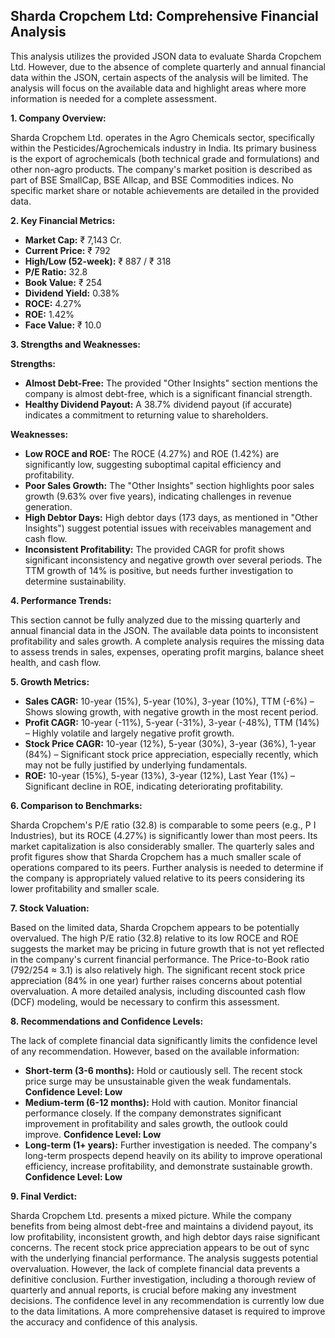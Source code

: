## Sharda Cropchem Ltd: Comprehensive Financial Analysis

This analysis utilizes the provided JSON data to evaluate Sharda Cropchem Ltd.  However, due to the absence of complete quarterly and annual financial data within the JSON, certain aspects of the analysis will be limited.  The analysis will focus on the available data and highlight areas where more information is needed for a complete assessment.

**1. Company Overview:**

Sharda Cropchem Ltd. operates in the Agro Chemicals sector, specifically within the Pesticides/Agrochemicals industry in India.  Its primary business is the export of agrochemicals (both technical grade and formulations) and other non-agro products.  The company's market position is described as part of BSE SmallCap, BSE Allcap, and BSE Commodities indices.  No specific market share or notable achievements are detailed in the provided data.

**2. Key Financial Metrics:**

* **Market Cap:** ₹ 7,143 Cr.
* **Current Price:** ₹ 792
* **High/Low (52-week):** ₹ 887 / ₹ 318
* **P/E Ratio:** 32.8
* **Book Value:** ₹ 254
* **Dividend Yield:** 0.38%
* **ROCE:** 4.27%
* **ROE:** 1.42%
* **Face Value:** ₹ 10.0

**3. Strengths and Weaknesses:**

**Strengths:**

* **Almost Debt-Free:** The provided "Other Insights" section mentions the company is almost debt-free, which is a significant financial strength.
* **Healthy Dividend Payout:**  A 38.7% dividend payout (if accurate) indicates a commitment to returning value to shareholders.

**Weaknesses:**

* **Low ROCE and ROE:**  The ROCE (4.27%) and ROE (1.42%) are significantly low, suggesting suboptimal capital efficiency and profitability.
* **Poor Sales Growth:**  The "Other Insights" section highlights poor sales growth (9.63% over five years), indicating challenges in revenue generation.
* **High Debtor Days:**  High debtor days (173 days, as mentioned in "Other Insights") suggest potential issues with receivables management and cash flow.
* **Inconsistent Profitability:**  The provided CAGR for profit shows significant inconsistency and negative growth over several periods.  The TTM growth of 14% is positive, but needs further investigation to determine sustainability.


**4. Performance Trends:**

This section cannot be fully analyzed due to the missing quarterly and annual financial data in the JSON.  The available data points to inconsistent profitability and sales growth.  A complete analysis requires the missing data to assess trends in sales, expenses, operating profit margins, balance sheet health, and cash flow.

**5. Growth Metrics:**

* **Sales CAGR:** 10-year (15%), 5-year (10%), 3-year (10%), TTM (-6%) – Shows slowing growth, with negative growth in the most recent period.
* **Profit CAGR:** 10-year (-11%), 5-year (-31%), 3-year (-48%), TTM (14%) –  Highly volatile and largely negative profit growth.
* **Stock Price CAGR:** 10-year (12%), 5-year (30%), 3-year (36%), 1-year (84%) –  Significant stock price appreciation, especially recently, which may not be fully justified by underlying fundamentals.
* **ROE:** 10-year (15%), 5-year (13%), 3-year (12%), Last Year (1%) –  Significant decline in ROE, indicating deteriorating profitability.

**6. Comparison to Benchmarks:**

Sharda Cropchem's P/E ratio (32.8) is comparable to some peers (e.g., P I Industries), but its ROCE (4.27%) is significantly lower than most peers.  Its market capitalization is also considerably smaller.  The quarterly sales and profit figures show that Sharda Cropchem has a much smaller scale of operations compared to its peers.  Further analysis is needed to determine if the company is appropriately valued relative to its peers considering its lower profitability and smaller scale.

**7. Stock Valuation:**

Based on the limited data, Sharda Cropchem appears to be potentially overvalued.  The high P/E ratio (32.8) relative to its low ROCE and ROE suggests the market may be pricing in future growth that is not yet reflected in the company's current financial performance.  The Price-to-Book ratio (792/254 ≈ 3.1) is also relatively high.  The significant recent stock price appreciation (84% in one year) further raises concerns about potential overvaluation.  A more detailed analysis, including discounted cash flow (DCF) modeling, would be necessary to confirm this assessment.

**8. Recommendations and Confidence Levels:**

The lack of complete financial data significantly limits the confidence level of any recommendation.  However, based on the available information:

* **Short-term (3-6 months):** Hold or cautiously sell.  The recent stock price surge may be unsustainable given the weak fundamentals.  **Confidence Level: Low**
* **Medium-term (6-12 months):** Hold with caution.  Monitor financial performance closely.  If the company demonstrates significant improvement in profitability and sales growth, the outlook could improve.  **Confidence Level: Low**
* **Long-term (1+ years):**  Further investigation is needed.  The company's long-term prospects depend heavily on its ability to improve operational efficiency, increase profitability, and demonstrate sustainable growth.  **Confidence Level: Low**

**9. Final Verdict:**

Sharda Cropchem Ltd. presents a mixed picture.  While the company benefits from being almost debt-free and maintains a dividend payout, its low profitability, inconsistent growth, and high debtor days raise significant concerns.  The recent stock price appreciation appears to be out of sync with the underlying financial performance.  The analysis suggests potential overvaluation.  However, the lack of complete financial data prevents a definitive conclusion.  Further investigation, including a thorough review of quarterly and annual reports, is crucial before making any investment decisions.  The confidence level in any recommendation is currently low due to the data limitations.  A more comprehensive dataset is required to improve the accuracy and confidence of this analysis.
